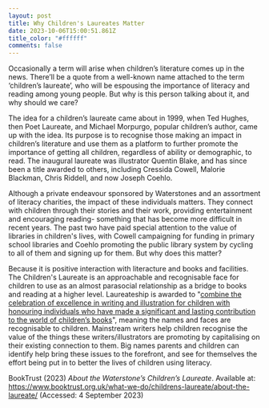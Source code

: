 ```yaml
---
layout: post
title: Why Children's Laureates Matter
date: 2023-10-06T15:00:51.861Z
title_color: "#ffffff"
comments: false
---
```

Occasionally a term will arise when children’s literature comes up in the news. There’ll be a quote from a well-known name attached to the term ‘children’s laureate’, who will be espousing the importance of literacy and reading among young people. But why is this person talking about it, and why should we care?

The idea for a children’s laureate came about in 1999, when Ted Hughes, then Poet Laureate, and Michael Morpurgo, popular children’s author, came up with the idea. Its purpose is to recognise those making an impact in children’s literature and use them as a platform to further promote the importance of getting all children, regardless of ability or demographic, to read. The inaugural laureate was illustrator Quentin Blake, and has since been a title awarded to others, including Cressida Cowell, Malorie Blackman, Chris Riddell, and now Joseph Coehlo.

A﻿lthough a private endeavour sponsored by Waterstones and an assortment of literacy charities, the impact of these individuals matters. They connect with children through their stories and their work, providing entertainment and encouraging reading- something that has become more difficult in recent years. The past two have paid special attention to the value of libraries in children's lives, with Cowell campaigning for funding in primary school libraries and Coehlo promoting the public library system by cycling to all of them and signing up for them. But why does this matter?

B﻿ecause it is positive interaction with literacture and books and facilities. The Children's Laureate is an approachable and recognisable face for children to use as an almost parasocial relationship as a bridge to books and reading at a higher level. Laureateship is awarded to "[combine the celebration of excellence in writing and illustration for children with honouring individuals who have made a significant and lasting contribution to the world of children’s books](https://www.booktrust.org.uk/what-we-do/childrens-laureate/about-the-laureate/)", meaning the names and faces are recognisable to children. Mainstream writers help children recognise the value of the things these writers/illustrators are promoting by capitalising on their existing connection to them. Big names parents and children can identify help bring these issues to the forefront, and see for themselves the effort being put in to better the lives of children using literacy.

BookTrust (2023) *About the Waterstone’s Children’s Laureate*. Available at: <https://www.booktrust.org.uk/what-we-do/childrens-laureate/about-the-laureate/> (Accessed: 4 September 2023)